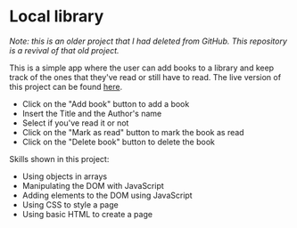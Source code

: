 # Local library

*Note: this is an older project that I had deleted from GitHub. This repository is a revival of that old project.*

This is a simple app where the user can add books to a library and keep track of the ones that they've read or still have to read.
The live version of this project can be found [here](https://locallibrary.niconap.dev/).

- Click on the "Add book" button to add a book
- Insert the Title and the Author's name
- Select if you've read it or not
- Click on the "Mark as read" button to mark the book as read
- Click on the "Delete book" button to delete the book

Skills shown in this project:
- Using objects in arrays
- Manipulating the DOM with JavaScript
- Adding elements to the DOM using JavaScript
- Using CSS to style a page
- Using basic HTML to create a page
